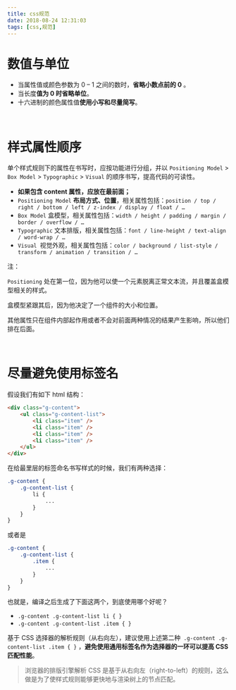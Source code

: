 ```yaml
---
title: css规范
date: 2018-08-24 12:31:03
tags: [css,规范]
---
```


# **数值与单位**

- 当属性值或颜色参数为 0 – 1 之间的数时，**省略小数点前的 0** 。
- 当长度**值为 0 时省略单位**。
- 十六进制的颜色属性值**使用小写和尽量简写**。

<!--more-->

<br/>

# **样式属性顺序**

单个样式规则下的属性在书写时，应按功能进行分组，并以 `Positioning Model` > `Box Model` > `Typographic` > `Visual` 的顺序书写，提高代码的可读性。

- **如果包含 content 属性，应放在最前面；**
- `Positioning Model` **布局方式、位置**，相关属性包括：`position / top / right / bottom / left / z-index / display / float / …`
- `Box Model` 盒模型，相关属性包括：`width / height / padding / margin / border / overflow / …`
- `Typographic` 文本排版，相关属性包括：`font / line-height / text-align / word-wrap / …`
- `Visual `视觉外观，相关属性包括：`color / background / list-style / transform / animation / transition / …`

注：

`Positioning` 处在第一位，因为他可以使一个元素脱离正常文本流，并且覆盖盒模型相关的样式。

盒模型紧跟其后，因为他决定了一个组件的大小和位置。

其他属性只在组件内部起作用或者不会对前面两种情况的结果产生影响，所以他们排在后面。

<br/>

# **尽量避免使用标签名**

假设我们有如下 html 结构：

```html
<div class="g-content">
    <ul class="g-content-list">
        <li class="item" />
        <li class="item" />
        <li class="item" />
        <li class="item" />
    </ul>
</div>
```



在给最里层的标签命名书写样式的时候，我们有两种选择：

```css
.g-content {
    .g-content-list {
        li {
            ...
        }
    }
}
```

或者是

```css
.g-content {
    .g-content-list {
        .item {
            ...
        }
    }
}
```

也就是，编译之后生成了下面这两个，到底使用哪个好呢？

- `.g-content .g-content-list li { }`
- `.g-content .g-content-list .item { }`

基于 CSS 选择器的解析规则（从右向左），建议使用上述第二种` .g-content .g-content-list .item { }` ，**避免使用通用标签名作为选择器的一环可以提高 CSS 匹配性能**。

> 浏览器的排版引擎解析 CSS 是基于从右向左（right-to-left）的规则，这么做是为了使样式规则能够更快地与渲染树上的节点匹配。

<br/>